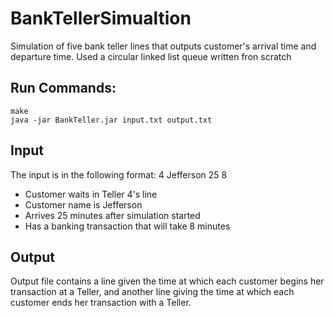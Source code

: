 # BankTellerSimualtion
Simulation of five bank teller lines that outputs customer's arrival time and departure time.
Used a circular linked list queue written fron scratch 
## Run Commands:
```
make
java -jar BankTeller.jar input.txt output.txt
```
## Input
The input is in the following format:
4 Jefferson 25 8
- Customer waits in Teller 4's line
- Customer name is Jefferson
- Arrives 25 minutes after simulation started
- Has a banking transaction that will take 8 minutes
## Output
Output file contains a line given the time at which each customer begins her transaction at a Teller, and another line giving the time at which each customer ends her transaction with a Teller.

